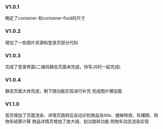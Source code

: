### V1.0.1
确定了container 和container-fluid的尺寸
### V1.0.2
增加了一些图片资源和登录页部分代码
### V1.0.3
完成了登录界面(二维码静态页面未完成，待写JS时一起完成)
### V1.0.4
静态页面大体完成，剩下随功能实现进行补充
完成图片懒加载
### V1.1.0
首页增加了页面渲染、详情页跳转后自动识别商品及title、楼梯特效、轮播图、购物车结算计算
商品详情页增加了放大镜、划过跳转功能
购物车动态渲染实现
